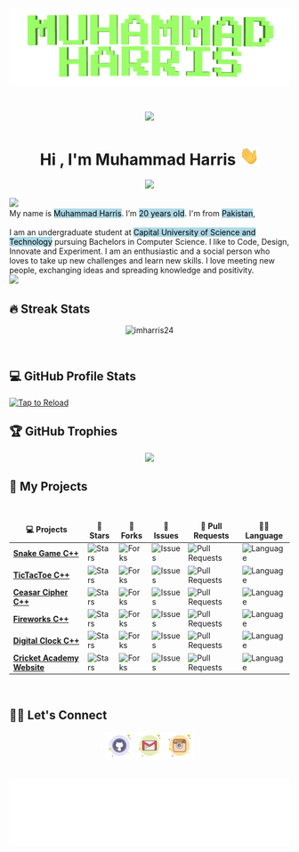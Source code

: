 <h1 align="center">
<img src="https://github.com/imharris24/imharris24/blob/main/Resouces/name2.gif" alt="Muhammad Harris" />
<p align="center">
   <a href="https://count.getloli.com/"><img src="https://count.getloli.com/get/@:imharris24"></a>
</p>
<h1 align="center">Hi , I'm Muhammad Harris <img src="https://github.com/imharris24/imharris24/blob/main/Resouces/HandWave.gif" width="35"></h1>
<p align="center">
   <a href="https://github.com/imharris24/imharris24"><img src="https://readme-typing-svg.herokuapp.com?lines=Computer+Science+Student;Future+Full+Stack+Developer;Always%20learning%20new%20things&center=true&width=500&height=50"></a>
</p>
<a href="https://www.github.com/imharris24"><img src="https://user-images.githubusercontent.com/73097560/115834477-dbab4500-a447-11eb-908a-139a6edaec5c.gif"></a>
<br>My name is <mark style="background-color: lightblue">Muhammad Harris</mark>. I’m <mark style="background-color: lightblue">20 years old</mark>. I'm from <mark style="background-color: lightblue">Pakistan</mark>, 
<br><br>
I am an undergraduate student at <mark style="background-color: lightblue">Capital University of Science and Technology</mark> pursuing Bachelors in Computer Science. I like to Code, Design, Innovate and Experiment. I am an enthusiastic and a social person who loves to take up new challenges and learn new skills. I love meeting new people, exchanging ideas and spreading knowledge and positivity.
<br>
<a href="https://www.github.com/imharris24"><img src="https://user-images.githubusercontent.com/73097560/115834477-dbab4500-a447-11eb-908a-139a6edaec5c.gif"></a>
	
## 🔥 Streak Stats
	
<p align="center"><img src="https://github-readme-streak-stats.herokuapp.com/?user=imharris24&theme=tokyonight_duo" alt="imharris24"  /></p>
<br/>
	
## 💻 GitHub Profile Stats
	
[![Tap to Reload](https://metrics.lecoq.io/imharris24?template=classic&base.header=0&base.metadata=0&isocalendar=1&languages=1&people=1&isocalendar.duration=half-year&languages.limit=8&languages.sections=most-used&languages.colors=github&languages.threshold=0%25&languages.indepth=false&languages.recent.load=300&languages.recent.days=14&people.limit=24&people.size=28&people.types=followers%2C%20following&people.identicons=false&people.shuffle=false&config.timezone=Asia%2FCalcutta)](https://www.github.com/imharris24)
	
## 🏆 GitHub Trophies
	
<p align=center>
<img src="https://github-profile-trophy.vercel.app/?username=AkuraDiary&theme=onestar">
</p>	
</details>
	
## 🥇 My Projects
	
<br />
<table>
<thead align="center">
<tr border: none;>
<td><b>💻 Projects</b></td>
<td><b>🌟 Stars</b></td>
<td><b>🍴 Forks</b></td>
<td><b>🐛 Issues</b></td>
<td><b>🔔 Pull Requests</b></td>
<td><b>👨‍💻 Language</b></td>
</tr>
</thead>
<tbody>
<tr>
<td><a href="https://github.com/imharris24/Snake-Game-CPP"><b>Snake Game C++</b></a></td>
<td><img alt="Stars" src="https://img.shields.io/github/stars/imharris24/Snake-Game-CPP?style=flat-square&labelColor=343b41"/></td>
<td><img alt="Forks" src="https://img.shields.io/github/forks/imharris24/Snake-Game-CPP?style=flat-square&labelColor=343b41"/></td>
<td><img alt="Issues" src="https://img.shields.io/github/issues/imharris24/Snake-Game-CPP?style=flat-square"/></td>
<td><img alt="Pull Requests" src="https://img.shields.io/github/issues-pr/imharris24/Snake-Game-CPP?style=flat-square"/></td>
<td><img alt="Language" src="https://img.shields.io/github/languages/top/imharris24/Snake-Game-CPP?style=flat-square"/></td>
</tr>
<tr>
<td><a href="https://github.com/imharris24/TicTacToe-CPP"><b>TicTacToe C++</b></a></td>
<td><img alt="Stars" src="https://img.shields.io/github/stars/imharris24/TicTacToe-CPP?style=flat-square&labelColor=343b41"/></td>
<td><img alt="Forks" src="https://img.shields.io/github/forks/imharris24/TicTacToe-CPP?style=flat-square&labelColor=343b41"/></td>
<td><img alt="Issues" src="https://img.shields.io/github/issues/imharris24/TicTacToe-CPP?style=flat-square"/></td>
<td><img alt="Pull Requests" src="https://img.shields.io/github/issues-pr/imharris24/TicTacToe-CPP?style=flat-square"/></td>
<td><img alt="Language" src="https://img.shields.io/github/languages/top/imharris24/TicTacToe-CPP?style=flat-square"/></td>
</tr>
<tr>
<td><a href="https://github.com/imharris24/Ceasar-Cipher-CPP"><b>Ceasar Cipher C++</b></a></td>
<td><img alt="Stars" src="https://img.shields.io/github/stars/imharris24/Ceasar-Cipher-CPP?style=flat-square&labelColor=343b41"/></td>
<td><img alt="Forks" src="https://img.shields.io/github/forks/imharris24/Ceasar-Cipher-CPP?style=flat-square&labelColor=343b41"/></td>
<td><img alt="Issues" src="https://img.shields.io/github/issues/imharris24/Ceasar-Cipher-CPP?style=flat-square"/></td>
<td><img alt="Pull Requests" src="https://img.shields.io/github/issues-pr/imharris24/Ceasar-Cipher-CPP?style=flat-square"/></td>
<td><img alt="Language" src="https://img.shields.io/github/languages/top/imharris24/Ceasar-Cipher-CPP?style=flat-square"/></td>
</tr>
<tr>
<td><a href="https://github.com/imharris24/Fireworks-CPP"><b>Fireworks C++</b></a></td>
<td><img alt="Stars" src="https://img.shields.io/github/stars/imharris24/Fireworks-CPP?style=flat-square&labelColor=343b41"/></td>
<td><img alt="Forks" src="https://img.shields.io/github/forks/imharris24/Fireworks-CPP?style=flat-square&labelColor=343b41"/></td>
<td><img alt="Issues" src="https://img.shields.io/github/issues/imharris24/Fireworks-CPP?style=flat-square"/></td>
<td><img alt="Pull Requests" src="https://img.shields.io/github/issues-pr/imharris24/Fireworks-CPP?style=flat-square"/></td>
<td><img alt="Language" src="https://img.shields.io/github/languages/top/imharris24/Fireworks-CPP?style=flat-square"/></td>
</tr>
<tr>
<td><a href="https://github.com/imharris24/Digital-Clock-CPP"><b>Digital Clock C++</b></a></td>
<td><img alt="Stars" src="https://img.shields.io/github/stars/imharris24/Digital-Clock-CPP?style=flat-square&labelColor=343b41"/></td>
<td><img alt="Forks" src="https://img.shields.io/github/forks/imharris24/Digital-Clock-CPP?style=flat-square&labelColor=343b41"/></td>
<td><img alt="Issues" src="https://img.shields.io/github/issues/imharris24/Digital-Clock-CPP?style=flat-square"/></td>
<td><img alt="Pull Requests" src="https://img.shields.io/github/issues-pr/imharris24/Digital-Clock-CPP?style=flat-square"/></td>
<td><img alt="Language" src="https://img.shields.io/github/languages/top/imharris24/Digital-Clock-CPP?style=flat-square"/></td>
</tr>
<tr>
<td><a href="https://github.com/imharris24/Cricket-Academy-DBS"><b>Cricket Academy Website</b></a></td>
<td><img alt="Stars" src="https://img.shields.io/github/stars/imharris24/Cricket-Academy-WEB?style=flat-square&labelColor=343b41"/></td>
<td><img alt="Forks" src="https://img.shields.io/github/forks/imharris24/Cricket-Academy-WEB?style=flat-square&labelColor=343b41"/></td>
<td><img alt="Issues" src="https://img.shields.io/github/issues/imharris24/Cricket-Academy-WEB?style=flat-square"/></td>
<td><img alt="Pull Requests" src="https://img.shields.io/github/issues-pr/imharris24/Cricket-Academy-WEB?style=flat-square"/></td>
<td><img alt="Language" src="https://img.shields.io/github/languages/top/imharris24/Cricket-Academy-WEB?style=flat-square"/></td>
</tr>
</tbody>
</table>
<br/>  
	
## 🙋‍♀️ Let's Connect
	
<p align="center">
   <a href="github.com/imharris24"><img src="https://github.com/imharris24/imharris24/blob/main/Resouces/github.png" alt="Github"/></a>
   <a href="mailto:harris20014@gmail.com"><img src="https://github.com/imharris24/imharris24/blob/main/Resouces/gmail.png" alt="Gmail"/></a>
   <a href="https://instagram.com/im_harrisg"><img src="https://github.com/imharris24/imharris24/blob/main/Resouces/instagram.png" alt="Instagram"/></a>
</p>
<br/>
<img height="120" alt="Thanks for visiting me" width="100%" src="https://github.com/imharris24/imharris24/blob/main/Resouces/marquee.svg" />
